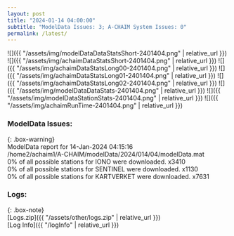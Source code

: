```yaml
---
layout: post
title: "2024-01-14 04:00:00"
subtitle: "ModelData Issues: 3; A-CHAIM System Issues: 0"
permalink: /latest/
---
```


![]({{ "/assets/img/modelDataDataStatsShort-2401404.png" | relative_url }})
![]({{ "/assets/img/achaimDataStatsShort-2401404.png" | relative_url }})
![]({{ "/assets/img/achaimDataStatsLong00-2401404.png" | relative_url }})
![]({{ "/assets/img/achaimDataStatsLong01-2401404.png" | relative_url }})
![]({{ "/assets/img/achaimDataStatsLong02-2401404.png" | relative_url }})
![]({{ "/assets/img/modelDataDataStats-2401404.png" | relative_url }})
![]({{ "/assets/img/modelDataStationStats-2401404.png" | relative_url }})
![]({{ "/assets/img/achaimRunTime-2401404.png" | relative_url }})


### ModelData Issues:  
  
{: .box-warning}  
 ModelData report for 14-Jan-2024 04:15:16   
 /home2/achaim1/A-CHAIM/modelData/2024/014/04/modelData.mat   
 0% of all possible stations for IONO were downloaded. x3410   
 0% of all possible stations for SENTINEL were downloaded. x1130   
 0% of all possible stations for KARTVERKET were downloaded. x7631   
  


### Logs:  
  
{: .box-note}  
[Logs.zip]({{ "/assets/other/logs.zip" | relative_url }})  
[Log Info]({{ "/logInfo" | relative_url }})  
